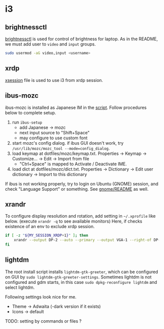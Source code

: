 # i3

## brightnessctl
[brightnessctl](https://github.com/Hummer12007/brightnessctl) is used for control of brightness for laptop.
As in the README, we must add user to `video` and `input` groups.

```bash
sudo usermod -aG video,input <username>
```

## xrdp
[xsession](xsession) file is used to use i3 from xrdp session.

## ibus-mozc
ibus-mozc is installed as Japanese IM
in the [script](../install_linux_desktop).
Follow procedures below to complete setup.

1. run `ibus-setup`
    * add Japanese -> mozc
    * next input source to "Shift+Space"
    * may configure to use custom font
1. start mozc's config dialog. if ibus GUI doesn't work, try `/usr/lib/mozc/mozc_tool --mode=config_dialog`.
1. load keymap at dotfiles/mozc/keymap.txt. Properties -> Keymap -> Customize... -> Edit -> Import from file
    * "Ctrl+Space" is mapped to Activate / Deactivate IME.
1. load dict at dotfiles/mozc/dict.txt. Properties -> Dictionary -> Edit user dictionary -> Import to this dictionary

If ibus is not working properly, try to login on Ubuntu (GNOME) session,
and check "Language Support" or something.
See [gnome/README](../gnome/README.md) as well.

## xrandr
To configure display resolution and rotation, add setting in `~/.xprofile` like below.
(execute `xrandr -q` to see available monitors)
Here, if checks existence of an env to exclude xrdp session.

```bash
if [ -z "${MY_SESSION_XRDP+1}" ]; then
    xrandr --output DP-2 --auto --primary --output VGA-1 --right-of DP-2
fi
```

## lightdm
The root install script installs `lightdm-gtk-greeter`,
which can be configured on GUI by `sudo lightdm-gtk-greeter-settings`.
Sometimes lightdm is not configured and gdm starts,
in this case `sudo dpkg-reconfigure lightdm` and select lightdm.

Following settings look nice for me.
* Theme -> Adwaita (-dark version if it exists)
* Icons -> default

TODO: setting by commands or files ?
